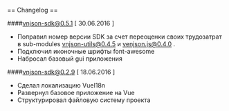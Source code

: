 == Changelog ==


####vnjson-sdk@0.5.1   [ 30.06.2016 ]
* Поправил номер версии SDK за счет переоценки своих трудозатрат 
  в sub-modules vnjson-utils@0.4.5 и venjson.js@0.4.0 .
* Подключил иконочные шрифты font-awesome
* Набросал базовый gui приложения

####vnjson-sdk@0.2.9   [ 18.06.2016 ] 
* Сделал локализацию VueI18n
* Развернул базовое приложение на Vue
* Структурировал файловую систему проекта
